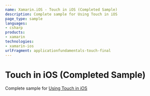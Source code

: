 ```yaml
---
name: Xamarin.iOS - Touch in iOS (Completed Sample)
description: Complete sample for Using Touch in iOS
page_type: sample
languages:
- csharp
products:
- xamarin
technologies:
- xamarin-ios
urlFragment: applicationfundamentals-touch-final
---
```

# Touch in iOS (Completed Sample)

Complete sample for [Using Touch in iOS](http://developer.xamarin.com/guides/cross-platform/application_fundamentals/touch/part_2_ios_touch_walkthrough/)
